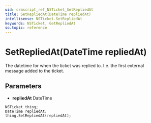 ```yaml
---
uid: crmscript_ref_NSTicket_SetRepliedAt
title: SetRepliedAt(DateTime repliedAt)
intellisense: NSTicket.SetRepliedAt
keywords: NSTicket, GetRepliedAt
so.topic: reference
---
```


# SetRepliedAt(DateTime repliedAt)

The datetime for when the ticket was replied to. I.e. the first external message added to the ticket.

## Parameters

* **repliedAt** DateTime

```crmscript
NSTicket thing;
DateTime repliedAt;
thing.SetRepliedAt(repliedAt);
```

